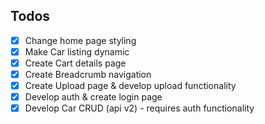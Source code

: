 ## Todos

- [x] Change home page styling
- [x] Make Car listing dynamic
- [x] Create Cart details page
- [x] Create Breadcrumb navigation
- [x] Create Upload page & develop upload functionality
- [x] Develop auth & create login page
- [x] Develop Car CRUD (api v2) - requires auth functionality
